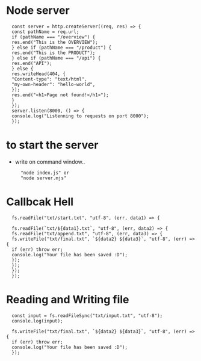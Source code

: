 # Node server

      const server = http.createServer((req, res) => {
      const pathName = req.url;
      if (pathName === "/overview") {
      res.end("This is the OVERVIEW");
      } else if (pathName === "/product") {
      res.end("This is the PRODUCT");
      } else if (pathName === "/api") {
      res.end("API");
      } else {
      res.writeHead(404, {
      "Content-type": "text/html",
      "my-own-header": "hello-world",
      });
      res.end("<h1>Page not found!</h1>");
      }
      });
      server.listen(8000, () => {
      console.log("Listenning to requests on port 8000");
      });

# to start the server

- write on command window..

        "node index.js" or
        "node server.mjs"

# Callbcak Hell

      fs.readFile("txt/start.txt", "utf-8", (err, data1) => {

      fs.readFile(`txt/${data1}.txt`, "utf-8", (err, data2) => {
      fs.readFile("txt/append.txt", "utf-8", (err, data3) => {
      fs.writeFile("txt/final.txt", `${data2} ${data3}`, "utf-8", (err) => {
      if (err) throw err;
      console.log("Your file has been saved :D");
      });
      });
      });
      });

# Reading and Writing file

      const input = fs.readFileSync("txt/input.txt", "utf-8");
      console.log(input);

      fs.writeFile("txt/final.txt", `${data2} ${data3}`, "utf-8", (err) => {
      if (err) throw err;
      console.log("Your file has been saved :D");
      });
